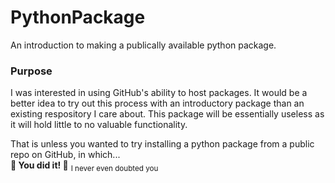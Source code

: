 # PythonPackage
 An introduction to making a publically available python package.

### Purpose
I was interested in using GitHub's ability to host packages. It would be a better idea to try out this process with an introductory package than an existing respository I care about. This package will be essentially useless as it will hold little to no valuable functionality.  
  
That is unless you wanted to try installing a python package from a public repo on GitHub, in which...  
**:tada: You did it! :tada:** <sub> I never even doubted you </sub>